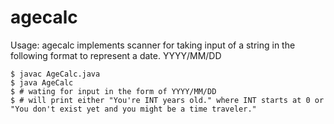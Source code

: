 # agecalc
Usage: agecalc implements scanner for taking input of a string in the following format to represent a date. YYYY/MM/DD
```
$ javac AgeCalc.java
$ java AgeCalc
$ # wating for input in the form of YYYY/MM/DD
$ # will print either "You're INT years old." where INT starts at 0 or "You don't exist yet and you might be a time traveler."
```